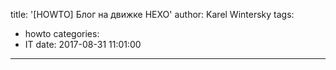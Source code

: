 title: '[HOWTO] Блог на движке HEXO'
author: Karel Wintersky
tags:
  - howto
categories:
  - IT
date: 2017-08-31 11:01:00
---
